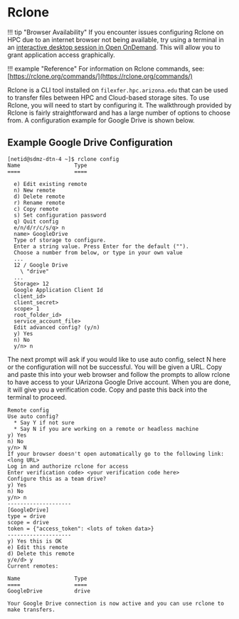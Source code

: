 # Rclone

!!! tip "Browser Availability"
    If you encounter issues configuring Rclone on HPC due to an internet browser not being available, try using a terminal in an [interactive desktop session in Open OnDemand](../../../running_jobs/open_on_demand/). This will allow you to grant application access graphically. 

!!! example "Reference"
    For information on Rclone commands, see: [https://rclone.org/commands/](https://rclone.org/commands/)


Rclone is a CLI tool installed on ```filexfer.hpc.arizona.edu``` that can be used to transfer files between HPC and Cloud-based storage sites. To use Rclone, you will need to start by configuring it. The walkthrough provided by Rclone is fairly straightforward and has a large number of options to choose from. A configuration example for Google Drive is shown below. 


## Example Google Drive Configuration

```
[netid@sdmz-dtn-4 ~]$ rclone config
Name                 Type
====                 ====
 
  e) Edit existing remote
  n) New remote
  d) Delete remote
  r) Rename remote
  c) Copy remote
  s) Set configuration password
  q) Quit config
  e/n/d/r/c/s/q> n
  name> GoogleDrive
  Type of storage to configure.
  Enter a string value. Press Enter for the default ("").
  Choose a number from below, or type in your own value
  ...
  12 / Google Drive
    \ "drive"
  ...
  Storage> 12
  Google Application Client Id
  client_id>
  client_secret>
  scope> 1
  root_folder_id>
  service_account_file>
  Edit advanced config? (y/n)
  y) Yes
  n) No
  y/n> n
```

The next prompt will ask if you would like to use auto config, select N here or the configuration will not be successful. You will be given a URL. Copy and paste this into your web browser and follow the prompts to allow rclone to have access to your UArizona Google Drive account. When you are done, it will give you a verification code. Copy and paste this back into the terminal to proceed.

```
Remote config
Use auto config?
  * Say Y if not sure
  * Say N if you are working on a remote or headless machine
y) Yes
n) No
y/n> N
If your browser doesn't open automatically go to the following link: <long URL>
Log in and authorize rclone for access
Enter verification code> <your verification code here>
Configure this as a team drive?
y) Yes
n) No
y/n> n
--------------------
[GoogleDrive]
type = drive
scope = drive
token = {"access_token": <lots of token data>}
--------------------
y) Yes this is OK
e) Edit this remote
d) Delete this remote
y/e/d> y
Current remotes:
 
Name                 Type
====                 ====
GoogleDrive          drive

Your Google Drive connection is now active and you can use rclone to make transfers. 
```
